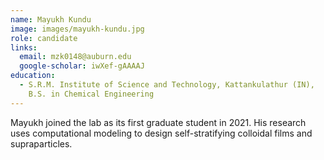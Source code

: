 ```yaml
---
name: Mayukh Kundu
image: images/mayukh-kundu.jpg
role: candidate
links:
  email: mzk0148@auburn.edu
  google-scholar: iwXef-gAAAAJ
education:
  - S.R.M. Institute of Science and Technology, Kattankulathur (IN),
    B.S. in Chemical Engineering
---
```


Mayukh joined the lab as its first graduate student in 2021. His research uses
computational modeling to design self-stratifying colloidal films and
supraparticles.  
